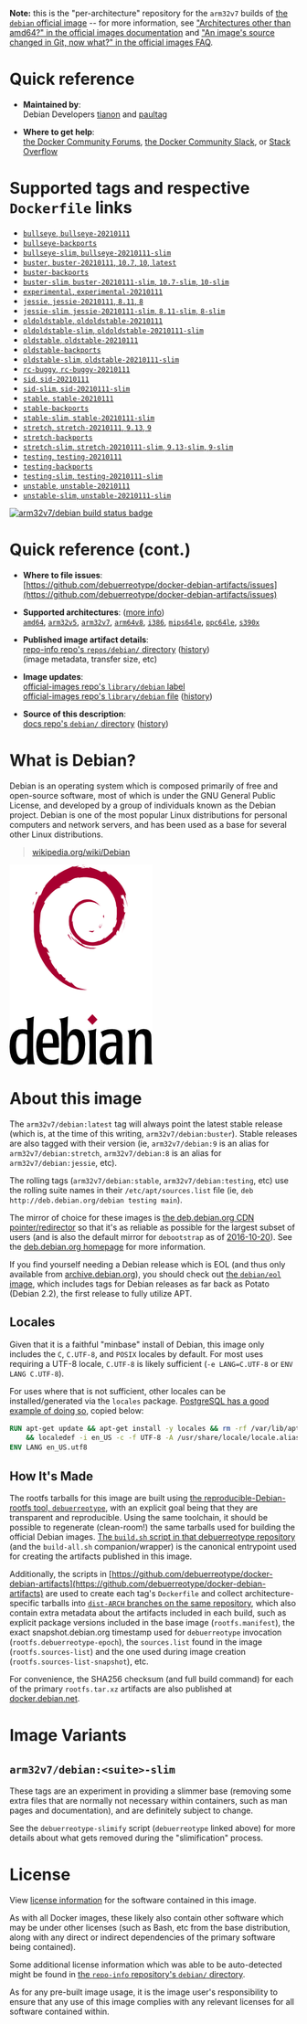 <!--

********************************************************************************

WARNING:

    DO NOT EDIT "debian/README.md"

    IT IS AUTO-GENERATED

    (from the other files in "debian/" combined with a set of templates)

********************************************************************************

-->

**Note:** this is the "per-architecture" repository for the `arm32v7` builds of [the `debian` official image](https://hub.docker.com/_/debian) -- for more information, see ["Architectures other than amd64?" in the official images documentation](https://github.com/docker-library/official-images#architectures-other-than-amd64) and ["An image's source changed in Git, now what?" in the official images FAQ](https://github.com/docker-library/faq#an-images-source-changed-in-git-now-what).

# Quick reference

-	**Maintained by**:  
	Debian Developers [tianon](https://qa.debian.org/developer.php?login=tianon) and [paultag](https://qa.debian.org/developer.php?login=paultag)

-	**Where to get help**:  
	[the Docker Community Forums](https://forums.docker.com/), [the Docker Community Slack](https://dockr.ly/slack), or [Stack Overflow](https://stackoverflow.com/search?tab=newest&q=docker)

# Supported tags and respective `Dockerfile` links

-	[`bullseye`, `bullseye-20210111`](https://github.com/debuerreotype/docker-debian-artifacts/blob/8e1f119d31a87f07fb5a20390fbfd645e6008e68/bullseye/Dockerfile)
-	[`bullseye-backports`](https://github.com/debuerreotype/docker-debian-artifacts/blob/8e1f119d31a87f07fb5a20390fbfd645e6008e68/bullseye/backports/Dockerfile)
-	[`bullseye-slim`, `bullseye-20210111-slim`](https://github.com/debuerreotype/docker-debian-artifacts/blob/8e1f119d31a87f07fb5a20390fbfd645e6008e68/bullseye/slim/Dockerfile)
-	[`buster`, `buster-20210111`, `10.7`, `10`, `latest`](https://github.com/debuerreotype/docker-debian-artifacts/blob/8e1f119d31a87f07fb5a20390fbfd645e6008e68/buster/Dockerfile)
-	[`buster-backports`](https://github.com/debuerreotype/docker-debian-artifacts/blob/8e1f119d31a87f07fb5a20390fbfd645e6008e68/buster/backports/Dockerfile)
-	[`buster-slim`, `buster-20210111-slim`, `10.7-slim`, `10-slim`](https://github.com/debuerreotype/docker-debian-artifacts/blob/8e1f119d31a87f07fb5a20390fbfd645e6008e68/buster/slim/Dockerfile)
-	[`experimental`, `experimental-20210111`](https://github.com/debuerreotype/docker-debian-artifacts/blob/8e1f119d31a87f07fb5a20390fbfd645e6008e68/experimental/Dockerfile)
-	[`jessie`, `jessie-20210111`, `8.11`, `8`](https://github.com/debuerreotype/docker-debian-artifacts/blob/8e1f119d31a87f07fb5a20390fbfd645e6008e68/jessie/Dockerfile)
-	[`jessie-slim`, `jessie-20210111-slim`, `8.11-slim`, `8-slim`](https://github.com/debuerreotype/docker-debian-artifacts/blob/8e1f119d31a87f07fb5a20390fbfd645e6008e68/jessie/slim/Dockerfile)
-	[`oldoldstable`, `oldoldstable-20210111`](https://github.com/debuerreotype/docker-debian-artifacts/blob/8e1f119d31a87f07fb5a20390fbfd645e6008e68/oldoldstable/Dockerfile)
-	[`oldoldstable-slim`, `oldoldstable-20210111-slim`](https://github.com/debuerreotype/docker-debian-artifacts/blob/8e1f119d31a87f07fb5a20390fbfd645e6008e68/oldoldstable/slim/Dockerfile)
-	[`oldstable`, `oldstable-20210111`](https://github.com/debuerreotype/docker-debian-artifacts/blob/8e1f119d31a87f07fb5a20390fbfd645e6008e68/oldstable/Dockerfile)
-	[`oldstable-backports`](https://github.com/debuerreotype/docker-debian-artifacts/blob/8e1f119d31a87f07fb5a20390fbfd645e6008e68/oldstable/backports/Dockerfile)
-	[`oldstable-slim`, `oldstable-20210111-slim`](https://github.com/debuerreotype/docker-debian-artifacts/blob/8e1f119d31a87f07fb5a20390fbfd645e6008e68/oldstable/slim/Dockerfile)
-	[`rc-buggy`, `rc-buggy-20210111`](https://github.com/debuerreotype/docker-debian-artifacts/blob/8e1f119d31a87f07fb5a20390fbfd645e6008e68/rc-buggy/Dockerfile)
-	[`sid`, `sid-20210111`](https://github.com/debuerreotype/docker-debian-artifacts/blob/8e1f119d31a87f07fb5a20390fbfd645e6008e68/sid/Dockerfile)
-	[`sid-slim`, `sid-20210111-slim`](https://github.com/debuerreotype/docker-debian-artifacts/blob/8e1f119d31a87f07fb5a20390fbfd645e6008e68/sid/slim/Dockerfile)
-	[`stable`, `stable-20210111`](https://github.com/debuerreotype/docker-debian-artifacts/blob/8e1f119d31a87f07fb5a20390fbfd645e6008e68/stable/Dockerfile)
-	[`stable-backports`](https://github.com/debuerreotype/docker-debian-artifacts/blob/8e1f119d31a87f07fb5a20390fbfd645e6008e68/stable/backports/Dockerfile)
-	[`stable-slim`, `stable-20210111-slim`](https://github.com/debuerreotype/docker-debian-artifacts/blob/8e1f119d31a87f07fb5a20390fbfd645e6008e68/stable/slim/Dockerfile)
-	[`stretch`, `stretch-20210111`, `9.13`, `9`](https://github.com/debuerreotype/docker-debian-artifacts/blob/8e1f119d31a87f07fb5a20390fbfd645e6008e68/stretch/Dockerfile)
-	[`stretch-backports`](https://github.com/debuerreotype/docker-debian-artifacts/blob/8e1f119d31a87f07fb5a20390fbfd645e6008e68/stretch/backports/Dockerfile)
-	[`stretch-slim`, `stretch-20210111-slim`, `9.13-slim`, `9-slim`](https://github.com/debuerreotype/docker-debian-artifacts/blob/8e1f119d31a87f07fb5a20390fbfd645e6008e68/stretch/slim/Dockerfile)
-	[`testing`, `testing-20210111`](https://github.com/debuerreotype/docker-debian-artifacts/blob/8e1f119d31a87f07fb5a20390fbfd645e6008e68/testing/Dockerfile)
-	[`testing-backports`](https://github.com/debuerreotype/docker-debian-artifacts/blob/8e1f119d31a87f07fb5a20390fbfd645e6008e68/testing/backports/Dockerfile)
-	[`testing-slim`, `testing-20210111-slim`](https://github.com/debuerreotype/docker-debian-artifacts/blob/8e1f119d31a87f07fb5a20390fbfd645e6008e68/testing/slim/Dockerfile)
-	[`unstable`, `unstable-20210111`](https://github.com/debuerreotype/docker-debian-artifacts/blob/8e1f119d31a87f07fb5a20390fbfd645e6008e68/unstable/Dockerfile)
-	[`unstable-slim`, `unstable-20210111-slim`](https://github.com/debuerreotype/docker-debian-artifacts/blob/8e1f119d31a87f07fb5a20390fbfd645e6008e68/unstable/slim/Dockerfile)

[![arm32v7/debian build status badge](https://img.shields.io/jenkins/s/https/doi-janky.infosiftr.net/job/multiarch/job/arm32v7/job/debian.svg?label=arm32v7/debian%20%20build%20job)](https://doi-janky.infosiftr.net/job/multiarch/job/arm32v7/job/debian/)

# Quick reference (cont.)

-	**Where to file issues**:  
	[https://github.com/debuerreotype/docker-debian-artifacts/issues](https://github.com/debuerreotype/docker-debian-artifacts/issues)

-	**Supported architectures**: ([more info](https://github.com/docker-library/official-images#architectures-other-than-amd64))  
	[`amd64`](https://hub.docker.com/r/amd64/debian/), [`arm32v5`](https://hub.docker.com/r/arm32v5/debian/), [`arm32v7`](https://hub.docker.com/r/arm32v7/debian/), [`arm64v8`](https://hub.docker.com/r/arm64v8/debian/), [`i386`](https://hub.docker.com/r/i386/debian/), [`mips64le`](https://hub.docker.com/r/mips64le/debian/), [`ppc64le`](https://hub.docker.com/r/ppc64le/debian/), [`s390x`](https://hub.docker.com/r/s390x/debian/)

-	**Published image artifact details**:  
	[repo-info repo's `repos/debian/` directory](https://github.com/docker-library/repo-info/blob/master/repos/debian) ([history](https://github.com/docker-library/repo-info/commits/master/repos/debian))  
	(image metadata, transfer size, etc)

-	**Image updates**:  
	[official-images repo's `library/debian` label](https://github.com/docker-library/official-images/issues?q=label%3Alibrary%2Fdebian)  
	[official-images repo's `library/debian` file](https://github.com/docker-library/official-images/blob/master/library/debian) ([history](https://github.com/docker-library/official-images/commits/master/library/debian))

-	**Source of this description**:  
	[docs repo's `debian/` directory](https://github.com/docker-library/docs/tree/master/debian) ([history](https://github.com/docker-library/docs/commits/master/debian))

# What is Debian?

Debian is an operating system which is composed primarily of free and open-source software, most of which is under the GNU General Public License, and developed by a group of individuals known as the Debian project. Debian is one of the most popular Linux distributions for personal computers and network servers, and has been used as a base for several other Linux distributions.

> [wikipedia.org/wiki/Debian](https://en.wikipedia.org/wiki/Debian)

![logo](https://raw.githubusercontent.com/docker-library/docs/b449be7df57e9ed9086bb5821bfb5d6cdc5d67a4/debian/logo.png)

# About this image

The `arm32v7/debian:latest` tag will always point the latest stable release (which is, at the time of this writing, `arm32v7/debian:buster`). Stable releases are also tagged with their version (ie, `arm32v7/debian:9` is an alias for `arm32v7/debian:stretch`, `arm32v7/debian:8` is an alias for `arm32v7/debian:jessie`, etc).

The rolling tags (`arm32v7/debian:stable`, `arm32v7/debian:testing`, etc) use the rolling suite names in their `/etc/apt/sources.list` file (ie, `deb http://deb.debian.org/debian testing main`).

The mirror of choice for these images is [the deb.debian.org CDN pointer/redirector](https://deb.debian.org) so that it's as reliable as possible for the largest subset of users (and is also the default mirror for `debootstrap` as of [2016-10-20](https://anonscm.debian.org/cgit/d-i/debootstrap.git/commit/?id=9e8bc60ad1ccf3a25ce7890526b70059f3e770de)). See the [deb.debian.org homepage](https://deb.debian.org) for more information.

If you find yourself needing a Debian release which is EOL (and thus only available from [archive.debian.org](http://archive.debian.org)), you should check out [the `debian/eol` image](https://hub.docker.com/r/debian/eol/), which includes tags for Debian releases as far back as Potato (Debian 2.2), the first release to fully utilize APT.

## Locales

Given that it is a faithful "minbase" install of Debian, this image only includes the `C`, `C.UTF-8`, and `POSIX` locales by default. For most uses requiring a UTF-8 locale, `C.UTF-8` is likely sufficient (`-e LANG=C.UTF-8` or `ENV LANG C.UTF-8`).

For uses where that is not sufficient, other locales can be installed/generated via the `locales` package. [PostgreSQL has a good example of doing so](https://github.com/docker-library/postgres/blob/69bc540ecfffecce72d49fa7e4a46680350037f9/9.6/Dockerfile#L21-L24), copied below:

```dockerfile
RUN apt-get update && apt-get install -y locales && rm -rf /var/lib/apt/lists/* \
	&& localedef -i en_US -c -f UTF-8 -A /usr/share/locale/locale.alias en_US.UTF-8
ENV LANG en_US.utf8
```

## How It's Made

The rootfs tarballs for this image are built using [the reproducible-Debian-rootfs tool, `debuerreotype`](https://github.com/debuerreotype/debuerreotype), with an explicit goal being that they are transparent and reproducible. Using the same toolchain, it should be possible to regenerate (clean-room!) the same tarballs used for building the official Debian images. [The `build.sh` script in that debuerreotype repository](https://github.com/debuerreotype/debuerreotype/blob/master/build.sh) (and the `build-all.sh` companion/wrapper) is the canonical entrypoint used for creating the artifacts published in this image.

Additionally, the scripts in [https://github.com/debuerreotype/docker-debian-artifacts](https://github.com/debuerreotype/docker-debian-artifacts) are used to create each tag's `Dockerfile` and collect architecture-specific tarballs into [`dist-ARCH` branches on the same repository](https://github.com/debuerreotype/docker-debian-artifacts/branches), which also contain extra metadata about the artifacts included in each build, such as explicit package versions included in the base image (`rootfs.manifest`), the exact snapshot.debian.org timestamp used for `debuerreotype` invocation (`rootfs.debuerreotype-epoch`), the `sources.list` found in the image (`rootfs.sources-list`) and the one used during image creation (`rootfs.sources-list-snapshot`), etc.

For convenience, the SHA256 checksum (and full build command) for each of the primary `rootfs.tar.xz` artifacts are also published at [docker.debian.net](https://docker.debian.net/).

# Image Variants

## `arm32v7/debian:<suite>-slim`

These tags are an experiment in providing a slimmer base (removing some extra files that are normally not necessary within containers, such as man pages and documentation), and are definitely subject to change.

See the `debuerreotype-slimify` script (`debuerreotype` linked above) for more details about what gets removed during the "slimification" process.

# License

View [license information](https://www.debian.org/social_contract#guidelines) for the software contained in this image.

As with all Docker images, these likely also contain other software which may be under other licenses (such as Bash, etc from the base distribution, along with any direct or indirect dependencies of the primary software being contained).

Some additional license information which was able to be auto-detected might be found in [the `repo-info` repository's `debian/` directory](https://github.com/docker-library/repo-info/tree/master/repos/debian).

As for any pre-built image usage, it is the image user's responsibility to ensure that any use of this image complies with any relevant licenses for all software contained within.
